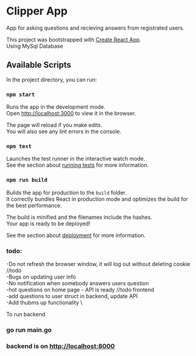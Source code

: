 # Clipper App
App for asking questions and recieving answers from registrated users. 



This project was bootstrapped with [Create React App](https://github.com/facebook/create-react-app).\
Using MySql Database

## Available Scripts

In the project directory, you can run:

### `npm start`

Runs the app in the development mode.\
Open [http://localhost:3000](http://localhost:3000) to view it in the browser.

The page will reload if you make edits.\
You will also see any lint errors in the console.

### `npm test`

Launches the test runner in the interactive watch mode.\
See the section about [running tests](https://facebook.github.io/create-react-app/docs/running-tests) for more information.

### `npm run build`

Builds the app for production to the `build` folder.\
It correctly bundles React in production mode and optimizes the build for the best performance.

The build is minified and the filenames include the hashes.\
Your app is ready to be deployed!

See the section about [deployment](https://facebook.github.io/create-react-app/docs/deployment) for more information.

### todo:
-Do not refresh the browser window, it will log out without deleting cookie //todo \
-Bugs on updating user info \
-No notification when somebody answers users question\
-hot questions on home page - API is ready //todo frontend\
-add questions to user struct in backend, update API \
-Add thubms up functionality \


To run backend 
### go run main.go
### backend is on [http://localhost:8000](http://localhost:8000)

